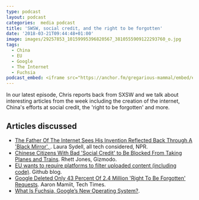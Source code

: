 ```yaml
---
type: podcast
layout: podcast
categories:  media podcast
title: 'SWSW, social credit, and the right to be forgotten'
date: '2018-03-21T09:44:48+01:00'
image: images/29257853_10159995396820567_3810555909122293760_o.jpg
tags:
  - China
  - EU
  - Google
  - The Internet
  - Fuchsia
podcast_embed: <iframe src="https://anchor.fm/gregarious-mammal/embed/episodes/SWSW--social-credit--and-the-right-to-be-forgotten-e17n4v" height="102px" width="400px" frameborder="0" scrolling="no"></iframe>
---
```


In our latest episode, Chris reports back from SXSW and we talk about interesting articles from the week including the creation of the internet, China's efforts at social credit, the 'right to be forgotten' and more.

## Articles discussed

-   [The Father Of The Internet Sees His Invention Reflected Back Through A 'Black Mirror', ](https://www.npr.org/sections/alltechconsidered/2018/02/20/583682937/the-father-of-the-internet-sees-his-invention-reflected-back-through-a-black-mir). Laura Sydell, all tech considered, NPR.
-   [Chinese Citizens With Bad 'Social Credit' to Be Blocked From Taking Planes and Trains](https://gizmodo.com/chinese-citizens-with-bad-social-credit-to-be-blocked-f-1823845648). Rhett Jones, Gizmodo.
-   [EU wants to require platforms to filter uploaded content (including code)](https://blog.github.com/2018-03-14-eu-proposal-upload-filters-code/). Github blog.
-   [Google Deleted Only 43 Percent Of 2.4 Million 'Right To Be Forgotten' Requests](https://www.techtimes.com/articles/222046/20180228/google-deleted-only-43-percent-of-2-4-million-right-to-be-forgotten-requests.htm). Aaron Mamiit, Tech Times.
-   [What Is Fuchsia, Google’s New Operating System?](https://www.howtogeek.com/345777/what-is-fuchsia-googles-new-operating-system/).
